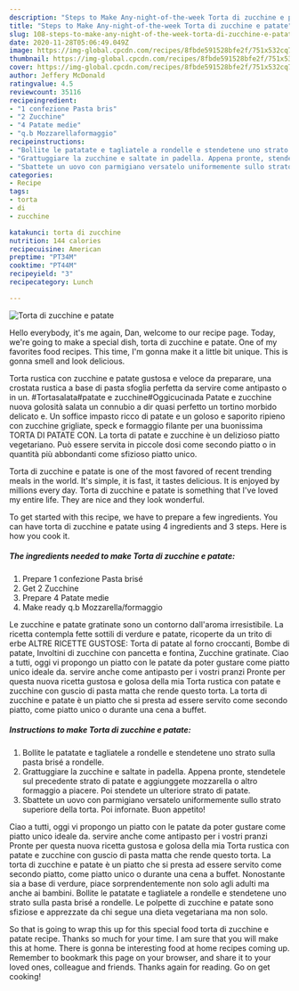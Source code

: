 ```yaml
---
description: "Steps to Make Any-night-of-the-week Torta di zucchine e patate"
title: "Steps to Make Any-night-of-the-week Torta di zucchine e patate"
slug: 108-steps-to-make-any-night-of-the-week-torta-di-zucchine-e-patate
date: 2020-11-28T05:06:49.049Z
image: https://img-global.cpcdn.com/recipes/8fbde591528bfe2f/751x532cq70/torta-di-zucchine-e-patate-recipe-main-photo.jpg
thumbnail: https://img-global.cpcdn.com/recipes/8fbde591528bfe2f/751x532cq70/torta-di-zucchine-e-patate-recipe-main-photo.jpg
cover: https://img-global.cpcdn.com/recipes/8fbde591528bfe2f/751x532cq70/torta-di-zucchine-e-patate-recipe-main-photo.jpg
author: Jeffery McDonald
ratingvalue: 4.5
reviewcount: 35116
recipeingredient:
- "1 confezione Pasta bris"
- "2 Zucchine"
- "4 Patate medie"
- "q.b Mozzarellaformaggio"
recipeinstructions:
- "Bollite le patatate e tagliatele a rondelle e stendetene uno strato sulla pasta brisé a rondelle."
- "Grattuggiare la zucchine e saltate in padella. Appena pronte, stendetele sul precedente strato di patate e aggiunggete mozzarella o altro formaggio a piacere. Poi stendete un ulteriore strato di patate."
- "Sbattete un uovo con parmigiano versatelo uniformemente sullo strato superiore della torta. Poi infornate. Buon appetito!"
categories:
- Recipe
tags:
- torta
- di
- zucchine

katakunci: torta di zucchine 
nutrition: 144 calories
recipecuisine: American
preptime: "PT34M"
cooktime: "PT44M"
recipeyield: "3"
recipecategory: Lunch

---
```



![Torta di zucchine e patate](https://img-global.cpcdn.com/recipes/8fbde591528bfe2f/751x532cq70/torta-di-zucchine-e-patate-recipe-main-photo.jpg)

Hello everybody, it's me again, Dan, welcome to our recipe page. Today, we're going to make a special dish, torta di zucchine e patate. One of my favorites food recipes. This time, I'm gonna make it a little bit unique. This is gonna smell and look delicious.

Torta rustica con zucchine e patate gustosa e veloce da preparare, una crostata rustica a base di pasta sfoglia perfetta da servire come antipasto o in un. #Tortasalata#patate e zucchine#Oggicucinada Patate e zucchine nuova golosità salata un connubio a dir quasi perfetto un tortino morbido delicato e. Un soffice impasto ricco di patate e un goloso e saporito ripieno con zucchine grigliate, speck e formaggio filante per una buonissima TORTA DI PATATE CON. La torta di patate e zucchine è un delizioso piatto vegetariano. Può essere servita in piccole dosi come secondo piatto o in quantità più abbondanti come sfizioso piatto unico.

Torta di zucchine e patate is one of the most favored of recent trending meals in the world. It's simple, it is fast, it tastes delicious. It is enjoyed by millions every day. Torta di zucchine e patate is something that I've loved my entire life. They are nice and they look wonderful.


To get started with this recipe, we have to prepare a few ingredients. You can have torta di zucchine e patate using 4 ingredients and 3 steps. Here is how you cook it.

<!--inarticleads1-->

##### The ingredients needed to make Torta di zucchine e patate:

1. Prepare 1 confezione Pasta brisé
1. Get 2 Zucchine
1. Prepare 4 Patate medie
1. Make ready q.b Mozzarella/formaggio


Le zucchine e patate gratinate sono un contorno dall&#39;aroma irresistibile. La ricetta contempla fette sottili di verdure e patate, ricoperte da un trito di erbe ALTRE RICETTE GUSTOSE: Torta di patate al forno croccanti, Bombe di patate, Involtini di zucchine con pancetta e fontina, Zucchine gratinate. Ciao a tutti, oggi vi propongo un piatto con le patate da poter gustare come piatto unico ideale da. servire anche come antipasto per i vostri pranzi Pronte per questa nuova ricetta gustosa e golosa della mia Torta rustica con patate e zucchine con guscio di pasta matta che rende questo torta. La torta di zucchine e patate è un piatto che si presta ad essere servito come secondo piatto, come piatto unico o durante una cena a buffet. 

<!--inarticleads2-->

##### Instructions to make Torta di zucchine e patate:

1. Bollite le patatate e tagliatele a rondelle e stendetene uno strato sulla pasta brisé a rondelle.
1. Grattuggiare la zucchine e saltate in padella. Appena pronte, stendetele sul precedente strato di patate e aggiunggete mozzarella o altro formaggio a piacere. Poi stendete un ulteriore strato di patate.
1. Sbattete un uovo con parmigiano versatelo uniformemente sullo strato superiore della torta. Poi infornate. Buon appetito!


Ciao a tutti, oggi vi propongo un piatto con le patate da poter gustare come piatto unico ideale da. servire anche come antipasto per i vostri pranzi Pronte per questa nuova ricetta gustosa e golosa della mia Torta rustica con patate e zucchine con guscio di pasta matta che rende questo torta. La torta di zucchine e patate è un piatto che si presta ad essere servito come secondo piatto, come piatto unico o durante una cena a buffet. Nonostante sia a base di verdure, piace sorprendentemente non solo agli adulti ma anche ai bambini. Bollite le patatate e tagliatele a rondelle e stendetene uno strato sulla pasta brisé a rondelle. Le polpette di zucchine e patate sono sfiziose e apprezzate da chi segue una dieta vegetariana ma non solo. 

So that is going to wrap this up for this special food torta di zucchine e patate recipe. Thanks so much for your time. I am sure that you will make this at home. There is gonna be interesting food at home recipes coming up. Remember to bookmark this page on your browser, and share it to your loved ones, colleague and friends. Thanks again for reading. Go on get cooking!
